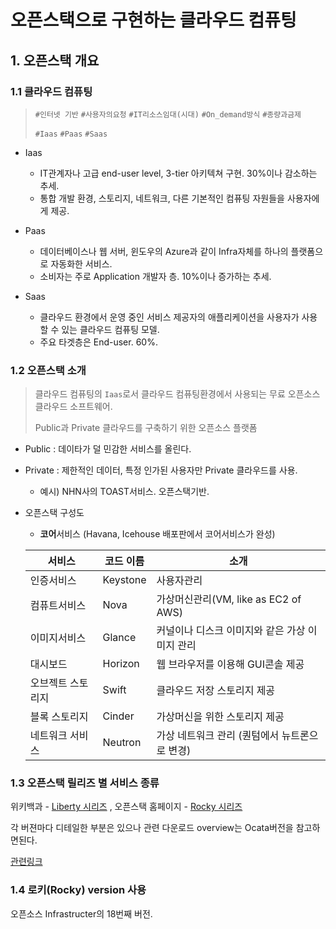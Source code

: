 # 오픈스택으로 구현하는 클라우드 컴퓨팅

## 1. 오픈스택 개요

### 1.1 클라우드 컴퓨팅

> `#인터넷 기반` `#사용자의요청` `#IT리소스임대(시대)` `#On_demand방식`  `#종량과금제`
>
> `#Iaas` `#Paas` `#Saas`

+ Iaas 

  - IT관계자나 고급 end-user level, 3-tier 아키텍쳐 구현. 30%이나 감소하는 추세.

  + 통합 개발 환경, 스토리지, 네트워크, 다른 기본적인 컴퓨팅 자원들을 사용자에게 제공.

+ Paas 

  + 데이터베이스나 웹 서버, 윈도우의 Azure과 같이 Infra자체를 하나의 플랫폼으로 자동화한 서비스. 
  + 소비자는 주로 Application 개발자 층. 10%이나 증가하는 추세.

+ Saas 

  + 클라우드 환경에서 운영 중인 서비스 제공자의 애플리케이션을 사용자가 사용할 수 있는 클라우드 컴퓨팅 모델.
  + 주요 타겟층은 End-user. 60%.



### 1.2 오픈스택 소개

> 클라우드 컴퓨팅의 `Iaas`로서 클라우드 컴퓨팅환경에서 사용되는 무료 오픈소스 클라우드 소프트웨어.
>
> Public과 Private 클라우드를 구축하기 위한 오픈소스 플랫폼

+ Public : 데이타가 덜 민감한 서비스를 올린다.
+ Private : 제한적인 데이터, 특정 인가된 사용자만 Private 클라우드를 사용.
  + 예시) NHN사의 TOAST서비스. 오픈스택기반.

+ 오픈스택 구성도

  + **코어**서비스 (Havana, Icehouse 배포판에서 코어서비스가 완성)

  | 서비스            | 코드 이름 | 소개                                           |
  | ----------------- | --------- | ---------------------------------------------- |
  | 인증서비스        | Keystone  | 사용자관리                                     |
  | 컴퓨트서비스      | Nova      | 가상머신관리(VM, like as EC2 of AWS)           |
  | 이미지서비스      | Glance    | 커널이나 디스크 이미지와 같은 가상 이미지 관리 |
  | 대시보드          | Horizon   | 웹 브라우저를 이용해 GUI콘솔 제공              |
  | 오브젝트 스토리지 | Swift     | 클라우드 저장 스토리지 제공                    |
  | 블록 스토리지     | Cinder    | 가상머신을 위한 스토리지 제공                  |
  | 네트워크 서비스   | Neutron   | 가상 네트워크 관리 (퀀텀에서 뉴트론으로 변경)  |

  

### 1.3 오픈스택 릴리즈 별 서비스 종류

위키백과 - [Liberty 시리즈](https://wiki.openstack.org/wiki/ReleaseNotes/Liberty/ko) , 오픈스택 홈페이지 - [Rocky 시리즈](https://docs.openstack.org/install-guide/overview.html)

각 버젼마다 디테일한 부분은 있으나 관련 다운로드 overview는 Ocata버전을 참고하면된다.

[관련링크](https://docs.openstack.org/ocata/install/rdo-services.html)

### 1.4 로키(Rocky) version 사용

오픈소스 Infrastructer의 18번째 버전.